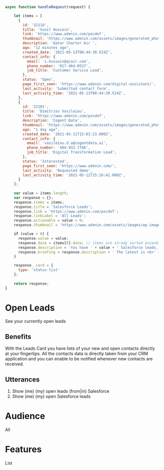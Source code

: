 ```javascript connector
async function handleRequest(request) {

    let items = [
      {
        id: '32116',
        title: 'Sunil Hussain',
        link: 'https://www.adenin.com/pocdef',
        thumbnail: 'https://www.adenin.com/assets/images/generated_photos/5f896a9b5bec830008365b3f-l.jpg',
        description: 'Qatar Charter Air ',
        ago: "12 minutes ago",
        created_date: '2021-05-13T08:44:30.524Z',
        contact_info: {
          email: 's.hussain@qcair.com',
          phone_number: '917-464-0537',
          job_title: 'Customer Service Lead',
        },
        status: 'Open',
        page_first_seen: 'https://www.adenin.com/digital-assistant/',
        last_activity: 'Submitted contact form',
        last_activity_time: '2021-05-13T08:44:30.524Z',
      },
      {
        id: '32101',
        title: 'Dimitrios Vasileiou',
        link: 'https://www.adenin.com/pocdef',
        description: 'Cogent Data',
        thumbnail: 'https://www.adenin.com/assets/images/generated_photos/5e6801a36d3b380006d3c72f-l.jpg',
        ago: "1 day ago",
        created_date: '2021-05-11T15:01:23.000Z',
        contact_info: {
          email: 'vasileiou.d.a@cogentdata.ai',
          phone_number: '404-932-7746',
          job_title: 'Digital Transformation Lead',
        },
        status: 'Interested',
        page_first_seen: 'https://www.adenin.com/',
        last_activity: 'Requested demo',
        last_activity_time: '2021-05-12T15:16:41.000Z',
      }
    ];
  
    var value = items.length;
    var response = {};
    response.items = items;
    response.title = 'Salesforce Leads';
    response.link = 'https://www.adenin.com/pocdef';
    response.linkLabel = 'All Leads';
    response.actionable = value > 0;
    response.thumbnail = 'https://www.adenin.com/assets/images/wp-images/logo/salesforce.svg';

    if (value > 0) {
      response.value = value;
      response.date = items[0].date; // items are alrady sorted ascending
      response.description = 'You have ' + value + ' Salesforce leads.';
      response.briefing = response.description + ' The latest is <b>' + response.items[0].title + '</b>.';
    } 

    response._card = {
      type: 'status-list'
    };
  
    return response;
}

```

# Open Leads

See your currently open leads

## Benefits

With the Leads Card you have lists of your new and open contacts directly at your fingertips. All the contacts data is directly taken from your CRM application and you can enable to be notified whenever new contacts are received.

## Utterances

1. Show (me) (my) open leads (from|in) Salesforce
2. Show (me) (my) open Salesforce leads

# Audience
All

# Features
List

```json adaptive-card

```